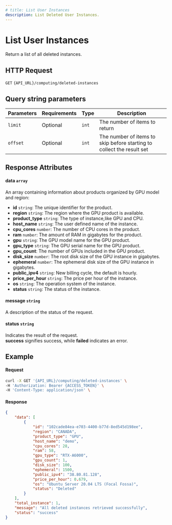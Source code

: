 ```yaml
---
# title: List User Instances
description: List Deleted User Instances.
---
```


# List User Instances

Return a list of all deleted instances.

## HTTP Request

`GET` `{API_URL}/computing/deleted-instances`

## Query string parameters

| Parameters     | Requirements      | Type       | Description      |
|---------------|--------------------|----------------|----------------|
|`limit`| Optional | `int` | The number of items to return |
|`offset`|  Optional | `int` | The number of items to skip before starting to collect the result set|

## Response Attributes

#### data `array`

An array containing information about products organized by GPU model and region:

- **id** `string`: The unique identifier for the product.
- **region** `string`: The region where the GPU product is available.
- **product_type** `string`: The type of instance,like GPU and CPU.
- **host_name** `string`: The user defined name of the instance.
- **cpu_cores** `number`: The number of CPU cores in the product.
- **ram** `number`: The amount of RAM in gigabytes for the product.
- **gpu** `string`: The GPU model name for the GPU product.
- **gpu_type** `string`: The GPU serial name for the GPU product.
- **gpu_count**: The number of GPUs included in the GPU product.
- **disk_size** `number`: The root disk size of the GPU instance in gigabytes.
- **ephemeral** `number`: The ephemeral disk size of the GPU instance in gigabytes.
- **public_ipv4** `string`: New billing cycle, the default is hourly.
- **price_per_hour** `string`: The price per hour of the instance.
- **os** `string`: The operation system of the instance.
- **status** `string`: The status of the instance.

#### message `string`

A description of the status of the request.

#### status `string`

  Indicates the result of the request.  
  **success** signifies success, while **failed** indicates an error.

## Example

#### Request

```bash
curl -X GET '{API_URL}/computing/deleted-instances' \
-H 'Authorization: Bearer {ACCESS_TOKEN}' \
-H 'Content-Type: application/json' \
```

#### Response

```json
{
    "data": [
        {
            "id": "102cade84ea-e703-4400-b77d-8ed545d198ee",
            "region": "CANADA",
            "product_type": "GPU",
            "host_name": "demo",
            "cpu_cores": 28,
            "ram": 58,
            "gpu_type": "RTX-A6000",
            "gpu_count": 1,
            "disk_size": 100,
            "ephemeral": 1500,
            "public_ipv4": "38.80.81.128",
            "price_per_hour": 0.679,
            "os": "Ubuntu Server 20.04 LTS (Focal Fossa)",
            "status": "Deleted"
        }
    ],
    "total_instance": 1,
    "message": "All deleted instances retrieved successfully",
    "status": "success"
}

```
